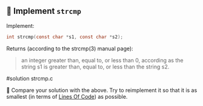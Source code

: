 ## :wrench: Implement `strcmp`

Implement:

```C
int strcmp(const char *s1, const char *s2);
```

Returns (according to the strcmp(3) manual page):

> an integer greater than, equal to, or less than 0, according as the
string s1 is greater than, equal to, or less than the string s2.

#solution strcmp.c

:wrench: Compare your solution with the above. Try to reimplement
it so that it is as smallest (in terms of
[Lines Of Code](https://en.wikipedia.org/wiki/Source_lines_of_code))
as possible.
